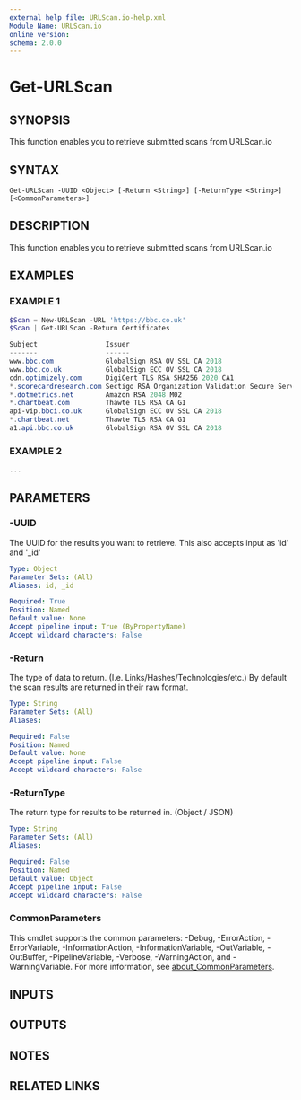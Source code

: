 ```yaml
---
external help file: URLScan.io-help.xml
Module Name: URLScan.io
online version:
schema: 2.0.0
---
```


# Get-URLScan

## SYNOPSIS
This function enables you to retrieve submitted scans from URLScan.io

## SYNTAX

```
Get-URLScan -UUID <Object> [-Return <String>] [-ReturnType <String>] [<CommonParameters>]
```

## DESCRIPTION
This function enables you to retrieve submitted scans from URLScan.io

## EXAMPLES

### EXAMPLE 1
```powershell
$Scan = New-URLScan -URL 'https://bbc.co.uk'
$Scan | Get-URLScan -Return Certificates

Subject                 Issuer                                               ValidFrom             ValidTo
-------                 ------                                               ---------             -------
www.bbc.com             GlobalSign RSA OV SSL CA 2018                        5/18/2078 5:20:51 AM  5/1/2079 12:32:58 AM
www.bbc.co.uk           GlobalSign ECC OV SSL CA 2018                        4/12/2078 2:23:56 AM  5/14/2079 1:12:50 AM
cdn.optimizely.com      DigiCert TLS RSA SHA256 2020 CA1                     2/16/2078 3:26:48 PM  2/21/2079 3:26:47 PM
*.scorecardresearch.com Sectigo RSA Organization Validation Secure Server CA 5/28/2078 3:26:48 PM  5/29/2079 3:26:47 PM
*.dotmetrics.net        Amazon RSA 2048 M02                                  2/7/2078 3:26:48 PM   3/9/2079 3:26:47 PM
*.chartbeat.com         Thawte TLS RSA CA G1                                 10/31/2078 3:26:48 PM 11/23/2079 3:26:47 PM
api-vip.bbci.co.uk      GlobalSign ECC OV SSL CA 2018                        10/27/2078 1:37:56 AM 11/28/2079 1:37:55 AM
*.chartbeat.net         Thawte TLS RSA CA G1                                 5/7/2078 3:26:48 PM   6/8/2079 3:26:47 PM
a1.api.bbc.co.uk        GlobalSign RSA OV SSL CA 2018                        5/19/2078 12:07:52 AM 6/20/2079 12:07:51 AM
```

### EXAMPLE 2
```powershell
...
```

## PARAMETERS

### -UUID
The UUID for the results you want to retrieve.
This also accepts input as 'id' and '_id'

```yaml
Type: Object
Parameter Sets: (All)
Aliases: id, _id

Required: True
Position: Named
Default value: None
Accept pipeline input: True (ByPropertyName)
Accept wildcard characters: False
```

### -Return
The type of data to return.
(I.e.
Links/Hashes/Technologies/etc.) By default the scan results are returned in their raw format.

```yaml
Type: String
Parameter Sets: (All)
Aliases:

Required: False
Position: Named
Default value: None
Accept pipeline input: False
Accept wildcard characters: False
```

### -ReturnType
The return type for results to be returned in.
(Object / JSON)

```yaml
Type: String
Parameter Sets: (All)
Aliases:

Required: False
Position: Named
Default value: Object
Accept pipeline input: False
Accept wildcard characters: False
```

### CommonParameters
This cmdlet supports the common parameters: -Debug, -ErrorAction, -ErrorVariable, -InformationAction, -InformationVariable, -OutVariable, -OutBuffer, -PipelineVariable, -Verbose, -WarningAction, and -WarningVariable. For more information, see [about_CommonParameters](http://go.microsoft.com/fwlink/?LinkID=113216).

## INPUTS

## OUTPUTS

## NOTES

## RELATED LINKS
